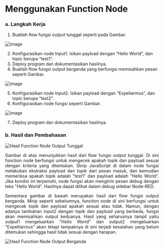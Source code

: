 # Menggunakan Function Node

### a. Langkah Kerja
  1. Buatlah flow fungsi output tunggal seperti pada Gambar.
  
  ![image](https://github.com/raolaay/SistemEmbedded/assets/145360333/c2d984c3-1a8c-4c1b-8859-424db440d24d)

  2. Konfigurasikan node Input1. Isikan payload dengan “Hello World”, dan
topic berupa “test1”.
  3. Deploy program dan dokumentasikan hasilnya.
  4. Buatlah flow fungsi output berganda yang berfungsi memisahkan pesan
seperti Gambar.
  
  ![image](https://github.com/raolaay/SistemEmbedded/assets/145360333/75b67316-0539-4a77-bca3-e61073bdc053)
  
  5. Konfigurasikan node Input2. Isikan payload dengan “Expeliarmus”, dan
topic berupa “test2”.
  6. Konfigurasikan node fungsi seperti Gambar.
  
  ![image](https://github.com/raolaay/SistemEmbedded/assets/145360333/8958fa3f-2f56-47de-bf40-1beb5e4d91b4)

  7. Deploy program dan dokumentasikan hasilnya.

### b. Hasil dan Pembahasan
![Hasil Function Node Output Tunggal](https://github.com/raolaay/SistemEmbedded/assets/145360333/b026b2b7-4f7c-4a69-a200-14a2203e64e4)

<p align="justify"> Gambar di atas menunjukkan hasil dari flow fungsi output tunggal. Di sini function node
berfungsi untuk mengecek apakah topik dan payload sesuai dengan kriteria yang ditentukan.
Skrip JavaScript di dalam node fungsi melakukan ekstraksi payload dan topik dari pesan masuk, 
dan kemudian memeriksa apakah topik adalah "test1" dan payload adalah "Hello World". Jika 
kondisi ini terpenuhi, node fungsi akan mengirim pesan debug dengan teks "Hello World". 
Hasilnya dapat dilihat dalam debug sidebar Node-RED. </p>

<p align="justify"> Sementara gambar di bawah merupakan hasil dari flow fungsi output berganda. Mirip seperti
sebelumnya, function node di sini berfungsi untuk mengecek topik dan payload apakah sesuai atau tidak. Namun, dengan
adanya tambahan input2 dengan topik dan payload yang berbeda, fungsi akan memisahkan output keduanya. Hasil yang seharusnya tampil
yaitu output1 mengeluarkan "Hello World" dan output2 mengeluarkan "Expelliarmus" akan tetapi tampaknya di sini terjadi kesalahan yang belum
ditemukan sehingga hasil tidak sesuai dengan harapan. </p>

![Hasil Function Node Output Berganda](https://github.com/raolaay/SistemEmbedded/assets/145360333/c1eb533e-3bd0-4b1e-8cd2-59acdf074169)
